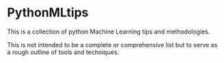 # PythonMLtips

This is a collection of python Machine Learning tips and methodologies.

This is not intended to be a complete or comprehensive list but to 
serve as a rough outline of tools and techniques.
